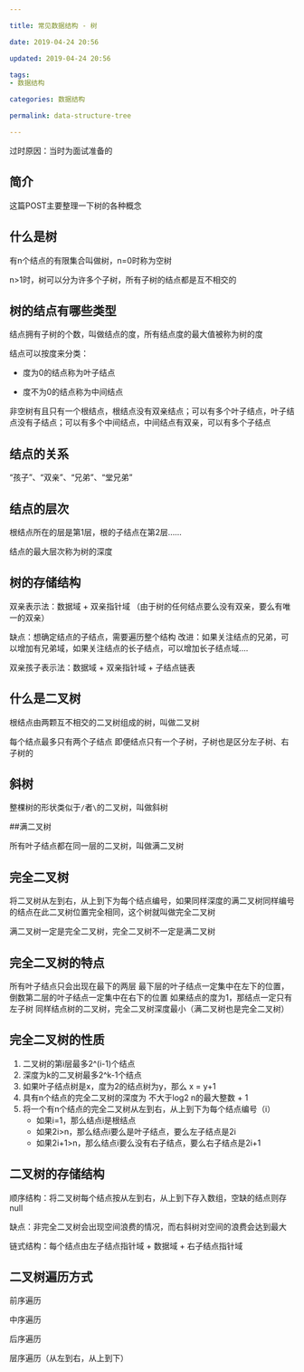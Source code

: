 ```yaml
---

title: 常见数据结构 - 树

date: 2019-04-24 20:56

updated: 2019-04-24 20:56

tags:
- 数据结构

categories: 数据结构

permalink: data-structure-tree

---
```


过时原因：当时为面试准备的

## 简介

这篇POST主要整理一下树的各种概念



## 什么是树

有n个结点的有限集合叫做树，n=0时称为空树

n>1时，树可以分为许多个子树，所有子树的结点都是互不相交的



## 树的结点有哪些类型

结点拥有子树的个数，叫做结点的度，所有结点度的最大值被称为树的度

结点可以按度来分类：

- 度为0的结点称为叶子结点

- 度不为0的结点称为中间结点

非空树有且只有一个根结点，根结点没有双亲结点；可以有多个叶子结点，叶子结点没有子结点；可以有多个中间结点，中间结点有双亲，可以有多个子结点



## 结点的关系

“孩子”、“双亲”、“兄弟”、“堂兄弟”



## 结点的层次

根结点所在的层是第1层，根的子结点在第2层……

结点的最大层次称为树的深度



## 树的存储结构

双亲表示法：数据域 + 双亲指针域  （由于树的任何结点要么没有双亲，要么有唯一的双亲） 

缺点：想确定结点的子结点，需要遍历整个结构
改进：如果关注结点的兄弟，可以增加有兄弟域，如果关注结点的长子结点，可以增加长子结点域....



双亲孩子表示法：数据域 + 双亲指针域 + 子结点链表



## 什么是二叉树

根结点由两颗互不相交的二叉树组成的树，叫做二叉树

每个结点最多只有两个子结点
即便结点只有一个子树，子树也是区分左子树、右子树的



## 斜树

整棵树的形状类似于`/`者`\`的二叉树，叫做斜树



##满二叉树 

所有叶子结点都在同一层的二叉树，叫做满二叉树



## 完全二叉树

将二叉树从左到右，从上到下为每个结点编号，如果同样深度的满二叉树同样编号的结点在此二叉树位置完全相同，这个树就叫做完全二叉树

满二叉树一定是完全二叉树，完全二叉树不一定是满二叉树



## 完全二叉树的特点

所有叶子结点只会出现在最下的两层
最下层的叶子结点一定集中在左下的位置，倒数第二层的叶子结点一定集中在右下的位置
如果结点的度为1，那结点一定只有左子树
同样结点树的二叉树，完全二叉树深度最小（满二叉树也是完全二叉树）



## 完全二叉树的性质

1. 二叉树的第i层最多2^(i-1)个结点
2. 深度为k的二叉树最多2^k-1个结点
3. 如果叶子结点树是x，度为2的结点树为y，那么 x = y+1
4. 具有n个结点的完全二叉树的深度为 不大于log2 n的最大整数 + 1
5. 将一个有n个结点的完全二叉树从左到右，从上到下为每个结点编号（i）
   - 如果i=1，那么结点i是根结点
   - 如果2i>n，那么结点i要么是叶子结点，要么左子结点是2i
   - 如果2i+1>n，那么结点i要么没有右子结点，要么右子结点是2i+1



## 二叉树的存储结构

顺序结构：将二叉树每个结点按从左到右，从上到下存入数组，空缺的结点则存null

缺点：非完全二叉树会出现空间浪费的情况，而右斜树对空间的浪费会达到最大



链式结构：每个结点由左子结点指针域 + 数据域 + 右子结点指针域



## 二叉树遍历方式

前序遍历

中序遍历

后序遍历

层序遍历（从左到右，从上到下）